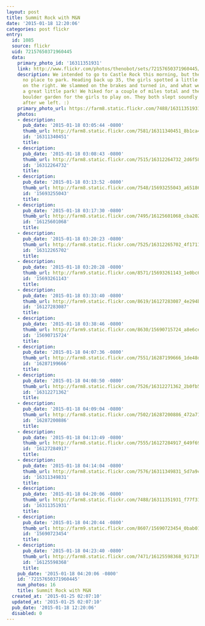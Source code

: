 ```yaml
---
layout: post
title: Summit Rock with M&N
date: '2015-01-18 12:20:06'
categories: post flickr
entry:
  id: 1085
  source: flickr
  uid: 72157650371960445
  data:
    primary_photo_id: '16311351931'
    link: http://www.flickr.com/photos/thenobot/sets/72157650371960445/
    description: We intended to go to Castle Rock this morning, but there was absolutely
      no place to park. Heading back up 35, the girls spotted a little parking lot
      on the right. We slammed on the brakes and turned in, and what we found was
      a great little park! We hiked for a couple of miles total and there was a great
      boulder garden for the girls to play on. They both slept soundly in the car
      after we left. :)
    primary_photo_url: https://farm8.static.flickr.com/7488/16311351931_f77f31fb5f_m.jpg
    photos:
    - description: 
      pub_date: '2015-01-18 03:05:44 -0800'
      thumb_url: http://farm8.static.flickr.com/7581/16311340451_8b1ca47709_s.jpg
      id: '16311340451'
      title: 
    - description: 
      pub_date: '2015-01-18 03:08:43 -0800'
      thumb_url: http://farm8.static.flickr.com/7515/16312264732_2d6f583a98_s.jpg
      id: '16312264732'
      title: 
    - description: 
      pub_date: '2015-01-18 03:13:52 -0800'
      thumb_url: http://farm8.static.flickr.com/7548/15693255043_a65186ea90_s.jpg
      id: '15693255043'
      title: 
    - description: 
      pub_date: '2015-01-18 03:17:30 -0800'
      thumb_url: http://farm8.static.flickr.com/7495/16125601068_cba2026136_s.jpg
      id: '16125601068'
      title: 
    - description: 
      pub_date: '2015-01-18 03:20:23 -0800'
      thumb_url: http://farm8.static.flickr.com/7525/16312265702_4f1711b332_s.jpg
      id: '16312265702'
      title: 
    - description: 
      pub_date: '2015-01-18 03:20:28 -0800'
      thumb_url: http://farm9.static.flickr.com/8571/15693261143_1e0bc697f6_s.jpg
      id: '15693261143'
      title: 
    - description: 
      pub_date: '2015-01-18 03:33:40 -0800'
      thumb_url: http://farm9.static.flickr.com/8619/16127283087_4e294bb52e_s.jpg
      id: '16127283087'
      title: 
    - description: 
      pub_date: '2015-01-18 03:38:46 -0800'
      thumb_url: http://farm9.static.flickr.com/8630/15690715724_a8e6ce168f_s.jpg
      id: '15690715724'
      title: 
    - description: 
      pub_date: '2015-01-18 04:07:36 -0800'
      thumb_url: http://farm8.static.flickr.com/7551/16287199666_1de48d29d8_s.jpg
      id: '16287199666'
      title: 
    - description: 
      pub_date: '2015-01-18 04:08:50 -0800'
      thumb_url: http://farm8.static.flickr.com/7526/16312271362_2b0fb5f4c4_s.jpg
      id: '16312271362'
      title: 
    - description: 
      pub_date: '2015-01-18 04:09:04 -0800'
      thumb_url: http://farm8.static.flickr.com/7502/16287200886_472a71667c_s.jpg
      id: '16287200886'
      title: 
    - description: 
      pub_date: '2015-01-18 04:13:49 -0800'
      thumb_url: http://farm8.static.flickr.com/7555/16127284917_649f69a303_s.jpg
      id: '16127284917'
      title: 
    - description: 
      pub_date: '2015-01-18 04:14:04 -0800'
      thumb_url: http://farm8.static.flickr.com/7576/16311349831_5d7a9c73a4_s.jpg
      id: '16311349831'
      title: 
    - description: 
      pub_date: '2015-01-18 04:20:06 -0800'
      thumb_url: http://farm8.static.flickr.com/7488/16311351931_f77f31fb5f_s.jpg
      id: '16311351931'
      title: 
    - description: 
      pub_date: '2015-01-18 04:20:44 -0800'
      thumb_url: http://farm9.static.flickr.com/8607/15690723454_0bab01daa0_s.jpg
      id: '15690723454'
      title: 
    - description: 
      pub_date: '2015-01-18 04:23:40 -0800'
      thumb_url: http://farm8.static.flickr.com/7471/16125598368_9171398a42_s.jpg
      id: '16125598368'
      title: 
    pub_date: '2015-01-18 04:20:06 -0800'
    id: '72157650371960445'
    num_photos: 16
    title: Summit Rock with M&N
  created_at: '2015-01-25 02:07:10'
  updated_at: '2015-01-25 02:07:10'
  pub_date: '2015-01-18 12:20:06'
  disabled: 0
---
```

